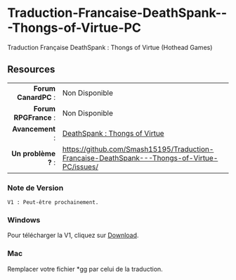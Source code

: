 Traduction-Francaise-DeathSpank---Thongs-of-Virtue-PC
=====================================================

Traduction Française DeathSpank : Thongs of Virtue (Hothead Games)

## Resources

|||
|-----------------------------------:|:--------------------------|
|              **Forum CanardPC** : | Non Disponible |
|          **Forum RPGFrance** : | Non Disponible |
|                 **Avancement** : | [DeathSpank : Thongs of Virtue](http://www.chez-smash15195.com/deathspank/deathspank-thongs-of-vitue/) |
|        **Un problème ?** : | https://github.com/Smash15195/Traduction-Francaise-DeathSpank---Thongs-of-Virtue-PC/issues/ |


### Note de Version
```
V1 : Peut-être prochainement.
```

### Windows

Pour télécharger la V1, cliquez sur [Download](http://www.chez-smash15195.com/deathspank/deathspank-thongs-of-vitue/).

### Mac

Remplacer votre fichier *gg par celui de la traduction.